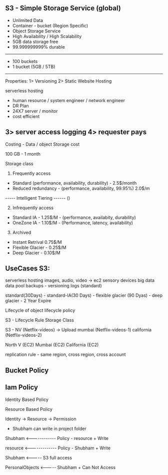 ## S3 - Simple Storage Service (global)
- Unlimited Data
- Container - bucket (Region Specific)
- Object Storage Service
- High Availability / High Scalability
- 5GB data storage free
- 99.999999999% durable 
--------
- 100 buckets 
- 1 bucket (5GB / 5TB)
--------
Properties:
1> Versioning 
2> Static Website Hosting

serverless hosting
- human resource / system engineer / network engineer
- DR Plan 
- 24X7 server / monitor
- cost efficient 

3> server access logging 
4> requester pays
---------

Costing - 
Data / object
Storage cost

100 GB - 1 month

Storage class 

1) Frequently access
- Standard (performance, availability, durability) - 2.5$/month
- Reduced redundancy - (performance, availability, 99.95%) 2.0$/m

----- Intelligent Tiering ------ ()

2) Infrequently access
- Standard IA - 1.25$/M - (performance, availabity, durability)
- OneZone IA - 1.10$/M - (Performance, latency, availability)

3) Archived
- Instant Retrival 0.75$/M
- Flexible Glacier - 0.25$/M
- Deep Glacier - 0.10$/M


UseCases S3:
------------
serverless hosting
images, audio, video -> ec2 
sensory devices
big data
data pool
backups - versioning
logs (standard) 


standard(30Days) - standard-IA(30 Days) - flexible glacier (90 Dyas) - deep glacier - 2 Year Expire

Lifecycle of object
lifecycle policy


S3 - Lifecycle Rule
Storage Class

S3 - NV (Netflix-videos) -> Upload
mumbai (Netflix-videos-1)
california (Netflix-videos-2)

North V (EC2)
Mumbai (EC2)
California (EC2)


replication rule - same region, cross region, cross account


Bucket Policy
---------------
Iam Policy
---------------

Identity Based Policy

Resource Based Policy


Identity -> Resource -> Permission

- Shubham can write in project folder


Shubham <------------ Policy - resource + Write

resource <------------- Policy - Shubham + Write



Shubham <----- S3 full access

PersonalObjects <----- Shubham + Can Not Access







































